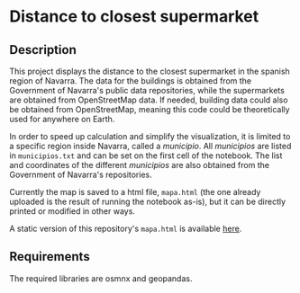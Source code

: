 # Distance to closest supermarket
## Description
This project displays the distance to the closest supermarket in the spanish region of Navarra. The data for the buildings is obtained from the Government of Navarra's public data repositories, while the supermarkets are obtained from OpenStreetMap data. If needed, building data could also be obtained from OpenStreetMap, meaning this code could be theoretically used for anywhere on Earth.

In order to speed up calculation and simplify the visualization, it is limited to a specific region inside Navarra, called a *municipio*. All *municipios* are listed in `municipios.txt` and can be set on the first cell of the notebook. The list and coordinates of the different *municipios* are also obtained from the Government of Navarra's repositories.

Currently the map is saved to a html file, `mapa.html` (the one already uploaded is the result of running the notebook as-is), but it can be directly printed or modified in other ways.

A static version of this repository's `mapa.html` is available [here](https://pablogormi.github.io/navarre-supermarket-distance/mapa.html).

## Requirements

The required libraries are osmnx and geopandas.
